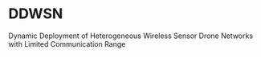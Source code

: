 # DDWSN
Dynamic Deployment of Heterogeneous Wireless Sensor Drone Networks with Limited Communication Range
